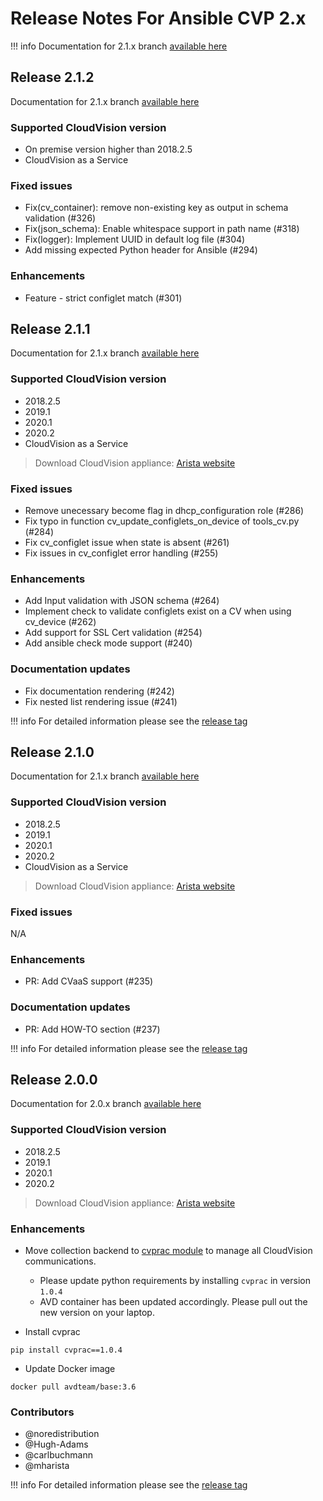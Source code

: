 <!--
  ~ Copyright (c) 2023-2024 Arista Networks, Inc.
  ~ Use of this source code is governed by the Apache License 2.0
  ~ that can be found in the LICENSE file.
  -->

# Release Notes For Ansible CVP 2.x

!!! info
    Documentation for 2.1.x branch [available here](https://cvp.avd.sh/en/releases-v2.1.x/)

## Release 2.1.2

Documentation for 2.1.x branch [available here](https://cvp.avd.sh/en/releases-v2.1.x/)

### Supported CloudVision version

- On premise version higher than 2018.2.5
- CloudVision as a Service

### Fixed issues

- Fix(cv_container): remove non-existing key as output in schema validation (#326)
- Fix(json_schema): Enable whitespace support in path name (#318)
- Fix(logger): Implement UUID in default log file (#304)
- Add missing expected Python header for Ansible (#294)

### Enhancements

- Feature - strict configlet match (#301)

## Release 2.1.1

Documentation for 2.1.x branch [available here](https://cvp.avd.sh/en/releases-v2.1.x/)

### Supported CloudVision version

- 2018.2.5
- 2019.1
- 2020.1
- 2020.2
- CloudVision as a Service

> Download CloudVision appliance: [Arista website](https://www.arista.com/en/support/software-download)

### Fixed issues

- Remove unecessary become flag in dhcp_configuration role (#286)
- Fix typo in function cv_update_configlets_on_device of tools_cv.py (#284)
- Fix cv_configlet issue when state is absent (#261)
- Fix issues in cv_configlet error handling (#255)

### Enhancements

- Add Input validation with JSON schema (#264)
- Implement check to validate configlets exist on a CV when using cv_device (#262)
- Add support for SSL Cert validation (#254)
- Add ansible check mode support (#240)

### Documentation updates

- Fix documentation rendering (#242)
- Fix nested list rendering issue (#241)

!!! info
    For detailed information please see the [release tag](https://github.com/aristanetworks/ansible-cvp/releases/tag/v2.1.1)

## Release 2.1.0

Documentation for 2.1.x branch [available here](https://cvp.avd.sh/en/releases-v2.1.x/)

### Supported CloudVision version

- 2018.2.5
- 2019.1
- 2020.1
- 2020.2
- CloudVision as a Service

> Download CloudVision appliance: [Arista website](https://www.arista.com/en/support/software-download)

### Fixed issues

N/A

### Enhancements

- PR: Add CVaaS support (#235)

### Documentation updates

- PR: Add HOW-TO section (#237)

!!! info
    For detailed information please see the [release tag](https://github.com/aristanetworks/ansible-cvp/releases/tag/v2.1.0)

## Release 2.0.0

Documentation for 2.0.x branch [available here](https://cvp.avd.sh/en/releases-v2.0.x/)

### Supported CloudVision version

- 2018.2.5
- 2019.1
- 2020.1
- 2020.2

> Download CloudVision appliance: [Arista website](https://www.arista.com/en/support/software-download)

### Enhancements

- Move collection backend to [cvprac module](https://github.com/aristanetworks/cvprac) to manage all CloudVision communications.

  - Please update python requirements by installing `cvprac` in version `1.0.4`
  - AVD container has been updated accordingly. Please pull out the new version on your laptop.

- Install cvprac

```shell
pip install cvprac==1.0.4
```

- Update Docker image

```shell
docker pull avdteam/base:3.6
```

### Contributors

- @noredistribution
- @Hugh-Adams
- @carlbuchmann
- @mharista

!!! info
    For detailed information please see the [release tag](https://github.com/aristanetworks/ansible-cvp/releases/tag/v2.0.0)
